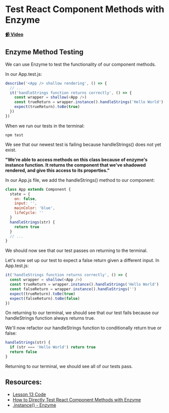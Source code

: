 # Test React Component Methods with Enzyme

**[📹 Video](https://egghead.io/lessons/react-test-react-component-methods-with-enzyme)**

## Enzyme Method Testing
We can use Enzyme to test the functionality of our component methods.

In our App.test.js:
```js
describe('<App /> shallow rendering', () => {
  // ...
  it('handleStrings function returns correctly', () => {
    const wrapper = shallow(<App />)
    const trueReturn = wrapper.instance().handleStrings('Hello World')
    expect(trueReturn).toBe(true)
  })
})
```
When we run our tests in the terminal:
```
npm test
```
We see that our newest test is failing because handleStrings() does not yet exist.

**"We're able to access methods on this class because of enzyme's instance function. It returns the component that we've shadowed rendered, and give this access to its properties."**

In our App.js file, we add the handleStrings() method to our component:
```js
class App extends Component {
  state = {
    on: false,
    input: '',
    mainColor: 'blue',
    lifeCycle: ''
  }
  handleStrings(str) {
    return true
  }
  // ...
}
```
We should now see that our test passes on returning to the terminal.

Let's now set up our test to expect a false return given a different input. In App.test.js:
```js
it('handleStrings function returns correctly', () => {
  const wrapper = shallow(<App />)
  const trueReturn = wrapper.instance().handleStrings('Hello World')
  const falseReturn = wrapper.instance().handleStrings('')
  expect(trueReturn).toBe(true)
  expect(falseReturn).toBe(false)
})
```
On returning to our terminal, we should see that our test fails because our handleStrings function always returns true.

We'll now refactor our handleStrings function to conditionally return true or false:
```js
handleStrings(str) {
  if (str === 'Hello World') return true
  return false
}
```
Returning to our terminal, we should see all of our tests pass.

## Resources:
- [Lesson 13 Code](https://github.com/ParkerGits/react-enzyme-jest/tree/12-test-react-component-methods-with-enzyme)
- [How to Directly Test React Component Methods with Enzyme](https://bambielli.com/til/2018-03-04-directly-test-react-component-methods/)
- [.instance() - Enzyme](https://enzymejs.github.io/enzyme/docs/api/ShallowWrapper/instance.html)
